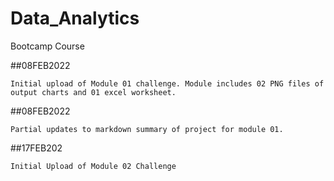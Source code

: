 # Data_Analytics
 Bootcamp Course

##08FEB2022

    Initial upload of Module 01 challenge. Module includes 02 PNG files of output charts and 01 excel worksheet.

##08FEB2022

    Partial updates to markdown summary of project for module 01.

##17FEB202

    Initial Upload of Module 02 Challenge